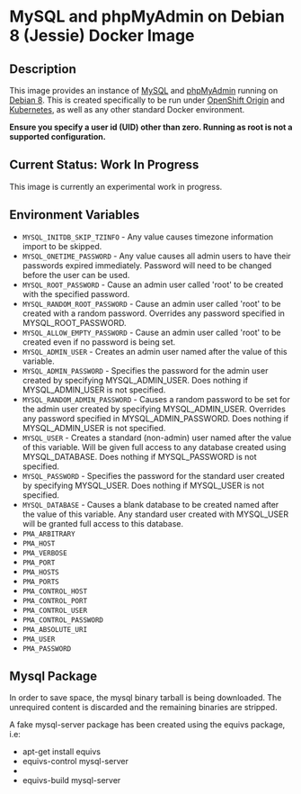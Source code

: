 # MySQL and phpMyAdmin on Debian 8 (Jessie) Docker Image

## Description

This image provides an instance of [MySQL](https://www.mysql.com/) and [phpMyAdmin](https://www.phpmyadmin.net/) running on [Debian 8](https://www.debian.org/). This is created specifically to be run under [OpenShift Origin](https://www.openshift.org/) and [Kubernetes](https://kubernetes.io/), as well as any other standard Docker environment.

**Ensure you specify a user id (UID) other than zero. Running as root is not a supported configuration.**

## Current Status: Work In Progress

This image is currently an experimental work in progress.

## Environment Variables

 * ``MYSQL_INITDB_SKIP_TZINFO`` - Any value causes timezone information import to be skipped.
 * ``MYSQL_ONETIME_PASSWORD`` - Any value causes all admin users to have their passwords expired immediately. Password will need to be changed before the user can be used.
 * ``MYSQL_ROOT_PASSWORD`` - Cause an admin user called 'root' to be created with the specified password.
 * ``MYSQL_RANDOM_ROOT_PASSWORD`` - Cause an admin user called 'root' to be created with a random password. Overrides any password specified in MYSQL_ROOT_PASSWORD.
 * ``MYSQL_ALLOW_EMPTY_PASSWORD`` - Cause an admin user called 'root' to be created even if no password is being set.
 * ``MYSQL_ADMIN_USER`` - Creates an admin user named after the value of this variable.
 * ``MYSQL_ADMIN_PASSWORD`` - Specifies the password for the admin user created by specifying MYSQL_ADMIN_USER. Does nothing if MYSQL_ADMIN_USER is not specified.
 * ``MYSQL_RANDOM_ADMIN_PASSWORD`` - Causes a random password to be set for the admin user created by specifying MYSQL_ADMIN_USER. Overrides any password specified in MYSQL_ADMIN_PASSWORD. Does nothing if MYSQL_ADMIN_USER is not specified.
 * ``MYSQL_USER`` - Creates a standard (non-admin) user named after the value of this variable. Will be given full access to any database created using MYSQL_DATABASE. Does nothing if MYSQL_PASSWORD is not specified.
 * ``MYSQL_PASSWORD`` - Specifies the password for the standard user created by specifying MYSQL_USER. Does nothing if MYSQL_USER is not specified.
 * ``MYSQL_DATABASE`` - Causes a blank database to be created named after the value of this variable. Any standard user created with MYSQL_USER will be granted full access to this database.
 * ``PMA_ARBITRARY``
 * ``PMA_HOST``
 * ``PMA_VERBOSE``
 * ``PMA_PORT``
 * ``PMA_HOSTS``
 * ``PMA_PORTS``
 * ``PMA_CONTROL_HOST``
 * ``PMA_CONTROL_PORT``
 * ``PMA_CONTROL_USER``
 * ``PMA_CONTROL_PASSWORD``
 * ``PMA_ABSOLUTE_URI``
 * ``PMA_USER``
 * ``PMA_PASSWORD``

## Mysql Package

In order to save space, the mysql binary tarball is being downloaded. The unrequired content is discarded and the remaining binaries are stripped.

A fake mysql-server package has been created using the equivs package, i.e:
* apt-get install equivs
* equivs-control mysql-server
* <edit the file the gets created>
* equivs-build mysql-server
